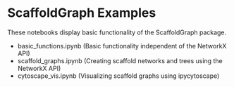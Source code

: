 # ScaffoldGraph Examples

These notebooks display basic functionality of the ScaffoldGraph package.

* basic_functions.ipynb (Basic functionality independent of the NetworkX API)
* scaffold_graphs.ipynb (Creating scaffold networks and trees using the NetworkX API)
* cytoscape_vis.ipynb (Visualizing scaffold graphs using ipycytoscape)